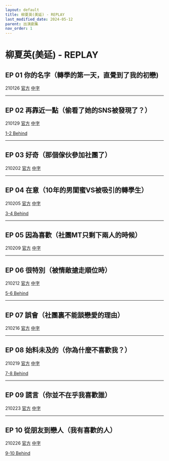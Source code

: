 ```yaml
---
layout: default
title: 柳夏英(美延) - REPLAY
last_modified_date: 2024-05-12
parent: 出演劇集
nav_order: 1
---
```


# 柳夏英(美延) - REPLAY

## EP 01 你的名字（轉學的第一天，直覺到了我的初戀)

210126 [官方](https://youtube.com/watch?v=Fxp4_n1f-vg) [中字](https://www.bilibili.com/video/BV1qo4y1o7yK)

---

## EP 02 再靠近一點（偷看了她的SNS被發現了？）

210129 [官方](https://youtube.com/watch?v=cz_rM7pEttY) [中字](https://www.bilibili.com/video/BV1Er4y1K7Wu)

[1-2 Behind](https://youtube.com/watch?v=cRjioUPK_vs)

---

## EP 03 好奇（那個傢伙參加社團了）

210202 [官方](https://youtube.com/watch?v=_MeRd-fpmpE) [中字](https://www.bilibili.com/video/BV1Uy4y117bw)

---

## EP 04 在意（10年的男閨蜜VS被吸引的轉學生）

210205 [官方](https://youtube.com/watch?v=_V1nnemMHA8) [中字](https://www.bilibili.com/video/BV1754y1W7vG)

[3-4 Behind](https://youtube.com/watch?v=gEsRZ-GPTPU)

---

## EP 05 因為喜歡（社團MT只剩下兩人的時候）

210209 [官方](https://youtube.com/watch?v=FsMDy6TTkzk) [中字](https://www.bilibili.com/video/BV1554y1W7fg)

---

## EP 06 很特別（被情敵搶走順位時）

210212 [官方](https://youtube.com/watch?v=FaRAJCckRuA) [中字](https://www.bilibili.com/video/BV1xy4y1Y7gg)

[5-6 Behind](https://youtube.com/watch?v=ZEo1zcwHqpU)

---

## EP 07 誤會（社團裏不能談戀愛的理由）

210216 [官方](https://youtube.com/watch?v=HwuGlO6X7I4) [中字](https://www.bilibili.com/video/BV1vV411i7eE)

---

## EP 08 始料未及的（你為什麼不喜歡我？）

210219 [官方](https://youtube.com/watch?v=H2YHkKQfkKM) [中字](https://www.bilibili.com/video/BV1Pv411Y73o)

[7-8 Behind](https://youtube.com/watch?v=GlObNuu5iKg)

---

## EP 09 謊言（你並不在乎我喜歡誰）

210223 [官方](https://youtube.com/watch?v=sX2Z7Ck-aU8) [中字](https://www.bilibili.com/video/BV1vA411M7Vz)

---

## EP 10 從朋友到戀人（我有喜歡的人）

210226 [官方](https://youtube.com/watch?v=ZAgPolxjwS8) [中字](https://www.bilibili.com/video/BV1oZ4y1A7au)

[9-10 Behind](https://youtube.com/watch?v=3Pa9LEJYjHU)
